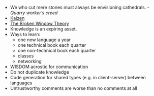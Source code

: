 - We who cut mere stones must always be envisioning cathedrals. - *Quarry worker’s creed*
- [Kaizen](https://www.techtarget.com/searcherp/definition/kaizen-or-continuous-improvement#:~:text=Kaizen%20is%20a%20compound%20of,War%20II%20Japanese%20quality%20circles.)
- [The Broken Window Theory](https://en.m.wikipedia.org/wiki/Broken_windows_theory)
- Knowledge is an expiring asset.
- Ways to learn:
	- one new language a year
	- one technical book each quarter
	- one non-technical book each quarter 
	- classes
	- networking 
- WISDOM acrostic for communication
- Do not duplicate knowledge
- Code generation for shared types (e.g. in client-server) between languages 
- Untrustworthy comments are worse than no comments at all